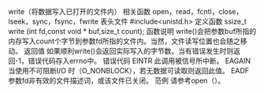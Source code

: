 write（将数据写入已打开的文件内）
相关函数
open，read，fcntl，close，lseek，sync，fsync，fwrite
表头文件
#include<unistd.h>
定义函数
ssize_t write (int fd,const void * buf,size_t count);
函数说明
write()会把参数buf所指的内存写入count个字节到参数fd所指的文件内。当然，文件读写位置也会随之移动。
返回值
如果顺利write()会返回实际写入的字节数。当有错误发生时则返回-1，错误代码存入errno中。
错误代码
EINTR 此调用被信号所中断。
EAGAIN 当使用不可阻断I/O 时（O_NONBLOCK），若无数据可读取则返回此值。
EADF 参数fd非有效的文件描述词，或该文件已关闭。
范例
请参考open（）。